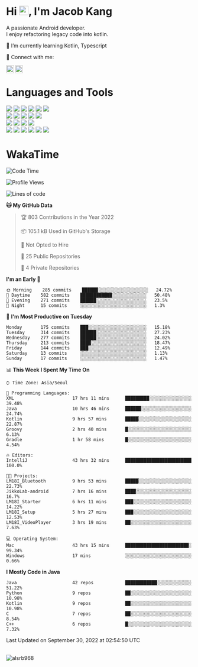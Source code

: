 # Hi <img src="https://media.giphy.com/media/hvRJCLFzcasrR4ia7z/giphy.gif" width="25px">, I'm Jacob Kang
A passionate Android developer.
</br>
I enjoy refactoring legacy code into kotlin.

🌱 I’m currently learning Kotlin, Typescript

🤝 Connect with me:

<a href="https://www.linkedin.com/in/minkyu-kang-b7477b1b2/"><img align="left" src="https://raw.githubusercontent.com/yushi1007/yushi1007/main/images/linkedin.svg" alt="Minkyu Kang | LinkedIn" width="21px"/></a>
<a href="https://www.instagram.com/_jacob_kang/"><img align="left" src="https://raw.githubusercontent.com/yushi1007/yushi1007/main/images/instagram.svg" alt="Jacob Kang | Instagram" width="21px"/></a>

</br>

# Languages and Tools

<div align="left">
<img src="https://img.shields.io/badge/java-007396?logo=java&logoColor=white"/>
<img src="https://img.shields.io/badge/kotlin-7F52FF?logo=kotlin&logoColor=white"/>
<img src="https://img.shields.io/badge/python-3776AB?logo=python&logoColor=white"/>
<img src="https://img.shields.io/badge/bash shell-4EAA25?logo=gnubash&logoColor=white"/>
<img src="https://img.shields.io/badge/c-A8B9CC?logo=c&logoColor=white"/>
<img src="https://img.shields.io/badge/c++-00599C?logo=c%2b%2b&logoColor=white"/>
</div>
<div align="left">
<img src="https://img.shields.io/badge/git-F05032?logo=git&logoColor=white"/>
<img src="https://img.shields.io/badge/github-181717?logo=github&logoColor=white"/>
<img src="https://img.shields.io/badge/mysql-4479A1?logo=mysql&logoColor=white"/>
<img src="https://img.shields.io/badge/sqlite-003B57?logo=sqlite&logoColor=white"/>
<img src="https://img.shields.io/badge/amazon AWS-232F3E?logo=amazonaws&logoColor=white"/>
</div>
<div align="left">
<img src="https://img.shields.io/badge/android-3DDC84?logo=android&logoColor=white"/>
<img src="https://img.shields.io/badge/linux-FCC624?logo=linux&logoColor=white"/>
<img src="https://img.shields.io/badge/flask-000000?logo=flask&logoColor=white"/>
<img src="https://img.shields.io/badge/arduino-00979D?logo=arduino&logoColor=white"/>
</div>
<div align="left">
<img src="https://img.shields.io/badge/slack-4A154B?logo=slack&logoColor=white"/>
<img src="https://img.shields.io/badge/notion-000000?logo=notion&logoColor=white"/>
<img src="https://img.shields.io/badge/jira-0052CC?logo=jira&logoColor=white"/>
<img src="https://img.shields.io/badge/postman-FF6C37?logo=postman&logoColor=white"/>
<img src="https://img.shields.io/badge/intellij-000000?logo=intellijidea&logoColor=white"/>
<img src="https://img.shields.io/badge/pycharm-000000?logo=pycharm&logoColor=white"/>
</div>

# WakaTime

<!--START_SECTION:waka-->
![Code Time](http://img.shields.io/badge/Code%20Time-1%2C287%20hrs%2045%20mins-blue)

![Profile Views](http://img.shields.io/badge/Profile%20Views-0-blue)

![Lines of code](https://img.shields.io/badge/From%20Hello%20World%20I%27ve%20Written-170%20Thousand%20lines%20of%20code-blue)

**🐱 My GitHub Data** 

> 🏆 803 Contributions in the Year 2022
 > 
> 📦 105.1 kB Used in GitHub's Storage 
 > 
> 🚫 Not Opted to Hire
 > 
> 📜 25 Public Repositories 
 > 
> 🔑 4 Private Repositories  
 > 
**I'm an Early 🐤** 

```text
🌞 Morning    285 commits    ██████░░░░░░░░░░░░░░░░░░░   24.72% 
🌆 Daytime    582 commits    ████████████░░░░░░░░░░░░░   50.48% 
🌃 Evening    271 commits    ██████░░░░░░░░░░░░░░░░░░░   23.5% 
🌙 Night      15 commits     ░░░░░░░░░░░░░░░░░░░░░░░░░   1.3%

```
📅 **I'm Most Productive on Tuesday** 

```text
Monday       175 commits    ███░░░░░░░░░░░░░░░░░░░░░░   15.18% 
Tuesday      314 commits    ██████░░░░░░░░░░░░░░░░░░░   27.23% 
Wednesday    277 commits    ██████░░░░░░░░░░░░░░░░░░░   24.02% 
Thursday     213 commits    ████░░░░░░░░░░░░░░░░░░░░░   18.47% 
Friday       144 commits    ███░░░░░░░░░░░░░░░░░░░░░░   12.49% 
Saturday     13 commits     ░░░░░░░░░░░░░░░░░░░░░░░░░   1.13% 
Sunday       17 commits     ░░░░░░░░░░░░░░░░░░░░░░░░░   1.47%

```


📊 **This Week I Spent My Time On** 

```text
⌚︎ Time Zone: Asia/Seoul

💬 Programming Languages: 
XML                      17 hrs 11 mins      █████████░░░░░░░░░░░░░░░░   39.48% 
Java                     10 hrs 46 mins      ██████░░░░░░░░░░░░░░░░░░░   24.74% 
Kotlin                   9 hrs 57 mins       █████░░░░░░░░░░░░░░░░░░░░   22.87% 
Groovy                   2 hrs 40 mins       █░░░░░░░░░░░░░░░░░░░░░░░░   6.13% 
Gradle                   1 hr 58 mins        █░░░░░░░░░░░░░░░░░░░░░░░░   4.54%

🔥 Editors: 
IntelliJ                 43 hrs 32 mins      █████████████████████████   100.0%

🐱‍💻 Projects: 
LM18I_Bluetooth          9 hrs 53 mins       █████░░░░░░░░░░░░░░░░░░░░   22.73% 
JikkoLab-android         7 hrs 16 mins       ████░░░░░░░░░░░░░░░░░░░░░   16.7% 
LM18I_Starter            6 hrs 11 mins       ███░░░░░░░░░░░░░░░░░░░░░░   14.22% 
LM18I_Setup              5 hrs 27 mins       ███░░░░░░░░░░░░░░░░░░░░░░   12.53% 
LM18I_VideoPlayer        3 hrs 19 mins       ██░░░░░░░░░░░░░░░░░░░░░░░   7.63%

💻 Operating System: 
Mac                      43 hrs 15 mins      ████████████████████████░   99.34% 
Windows                  17 mins             ░░░░░░░░░░░░░░░░░░░░░░░░░   0.66%

```

**I Mostly Code in Java** 

```text
Java                     42 repos            ████████████░░░░░░░░░░░░░   51.22% 
Python                   9 repos             ██░░░░░░░░░░░░░░░░░░░░░░░   10.98% 
Kotlin                   9 repos             ██░░░░░░░░░░░░░░░░░░░░░░░   10.98% 
C                        7 repos             ██░░░░░░░░░░░░░░░░░░░░░░░   8.54% 
C++                      6 repos             █░░░░░░░░░░░░░░░░░░░░░░░░   7.32%

```



 Last Updated on September 30, 2022 at 02:54:50 UTC
<!--END_SECTION:waka-->

</br>

<div align="left">
<img align="left" src="https://github-readme-stats.vercel.app/api/top-langs?username=alsrb968&show_icons=true&locale=en&layout=compact&theme=dark" alt="alsrb968" />
</div>
